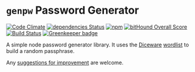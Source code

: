 # `genpw` Password Generator

[![Code Climate](https://codeclimate.com/github/genpw/genpw/badges/gpa.svg)](https://codeclimate.com/github/genpw/genpw)
[![dependencies Status](https://david-dm.org/genpw/genpw/status.png)](https://david-dm.org/genpw/genpw)
[![npm](https://img.shields.io/npm/v/genpw.svg?maxAge=2592000)](https://www.npmjs.com/package/genpw)
[![bitHound Overall Score](https://www.bithound.io/github/genpw/genpw/badges/score.svg)](https://www.bithound.io/github/genpw/genpw)
[![Build Status](https://travis-ci.org/genpw/genpw.svg?branch=master)](https://travis-ci.org/genpw/genpw)
[![Greenkeeper badge](https://badges.greenkeeper.io/genpw/genpw.svg)](https://greenkeeper.io/)

A simple node password generator library. It uses the [Diceware](http://world.std.com/~reinhold/diceware.html)
[wordlist](http://world.std.com/~reinhold/diceware8k.c) to build a random passphrase.

Any [suggestions for improvement](https://github.com/genpw/genpw/issues) are welcome.
